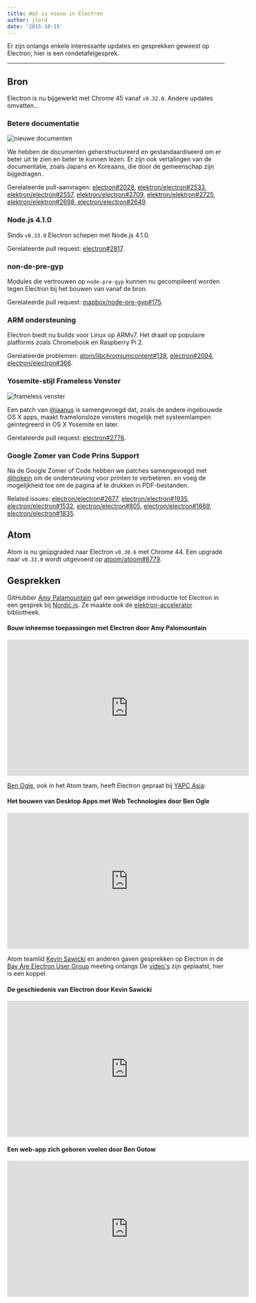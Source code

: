 ```yaml
---
title: Wat is nieuw in Electron
author: jlord
date: '2015-10-15'
---
```


Er zijn onlangs enkele interessante updates en gesprekken geweest op Electron, hier is een rondetafelgesprek.

---

## Bron

Electron is nu bijgewerkt met Chrome 45 vanaf `v0.32.0`. Andere updates omvatten...

### Betere documentatie

![nieuwe documenten](https://cloud.githubusercontent.com/assets/1305617/10520600/d9dc0ae8-731f-11e5-9bd7-c1651639eb2a.png)

We hebben de documenten geherstructureerd en gestandaardiseerd om er beter uit te zien en beter te kunnen lezen. Er zijn ook vertalingen van de documentatie, zoals Japans en Koreaans, die door de gemeenschap zijn bijgedragen.

Gerelateerde pull-aanvragen: [electron#2028](https://github.com/electron/electron/pull/2028), [elektron/electron#2533](https://github.com/electron/electron/pull/2533), [elektron/electron#2557](https://github.com/electron/electron/pull/2557), [elektron/electron#2709](https://github.com/electron/electron/pull/2709), [elektron/elektron#2725](https://github.com/electron/electron/pull/2725), [elektron/elektron#2698](https://github.com/electron/electron/pull/2698),[ electron/electron#2649](https://github.com/electron/electron/pull/2649).</p> 



### Node.js 4.1.0

Sinds `v0.33.0` Electron schepen met Node.js 4.1.0.

Gerelateerde pull request: [electron#2817](https://github.com/electron/electron/pull/2817).



### non-de-pre-gyp

Modules die vertrouwen op `node-pre-gyp` kunnen nu gecompileerd worden tegen Electron bij het bouwen van vanaf de bron.

Gerelateerde pull request: [mapbox/node-pre-gyp#175](https://github.com/mapbox/node-pre-gyp/pull/175).



### ARM ondersteuning

Electron biedt nu builds voor Linux op ARMv7. Het draait op populaire platforms zoals Chromebook en Raspberry Pi 2.

Gerelateerde problemen: [atom/libchromiumcontent#138](https://github.com/atom/libchromiumcontent/pull/138), [electron#2094](https://github.com/electron/electron/pull/2094), [electron/electron#366](https://github.com/electron/electron/issues/366).



### Yosemite-stijl Frameless Venster

![frameless venster](https://cloud.githubusercontent.com/assets/184253/9849445/7397d308-5aeb-11e5-896f-08ac7693c8c0.png)

Een patch van [@jaanus](https://github.com/jaanus) is samengevoegd dat, zoals de andere ingebouwde OS X apps, maakt framelonsloze vensters mogelijk met systeemlampen geïntegreerd in OS X Yosemite en later.

Gerelateerde pull request: [electron#2776](https://github.com/electron/electron/pull/2776).



### Google Zomer van Code Prins Support

Na de Google Zomer of Code hebben we patches samengevoegd met [@hokein](https://github.com/hokein) om de ondersteuning voor printen te verbeteren. en voeg de mogelijkheid toe om de pagina af te drukken in PDF-bestanden.

Related issues: [electron/electron#2677](https://github.com/electron/electron/pull/2677), [electron/electron#1935](https://github.com/electron/electron/pull/1935), [electron/electron#1532](https://github.com/electron/electron/pull/1532), [electron/electron#805](https://github.com/electron/electron/issues/805), [electron/electron#1669](https://github.com/electron/electron/pull/1669), [electron/electron#1835](https://github.com/electron/electron/pull/1835).



## Atom

Atom is nu geüpgraded naar Electron `v0.30.6` met Chrome 44. Een upgrade naar `v0.33.0` wordt uitgevoerd op [atoom/atoom#8779](https://github.com/atom/atom/pull/8779).



## Gesprekken

GitHubber [Amy Palamountain](https://github.com/ammeep) gaf een geweldige introductie tot Electron in een gesprek bij [Nordic.js](https://nordicjs2015.confetti.events). Ze maakte ook de [elektron-accelerator](https://github.com/ammeep/electron-accelerator) bibliotheek.



#### Bouw inheemse toepassingen met Electron door Amy Palomountain

<div class="video"><iframe width="560" height="315" src="https://www.youtube.com/embed/OHOPSvTltPI" frameborder="0" allowfullscreen></iframe></div>

[Ben Ogle](https://github.com/benogle), ook in het Atom team, heeft Electron gepraat bij [YAPC Asia](http://yapcasia.org/2015/):



#### Het bouwen van Desktop Apps met Web Technologies door Ben Ogle

<div class="video"><iframe width="560" height="315" src="https://www.youtube.com/embed/WChjh5zaUdw" frameborder="0" allowfullscreen></iframe></div>

Atom teamlid [Kevin Sawicki](https://github.com/kevinsawicki) en anderen gaven gesprekken op Electron in de [Bay Are Electron User Group](http://www.meetup.com/Bay-Area-Electron-User-Group/) meeting onlangs De [video's](http://www.wagonhq.com/blog/electron-meetup) zijn geplaatst, hier is een koppel:



#### De geschiedenis van Electron door Kevin Sawicki

<div class="video"><iframe width="560" height="315" src="https://www.youtube.com/embed/tP8Yp1boQ9c" frameborder="0" allowfullscreen></iframe></div>

#### Een web-app zich geboren voelen door Ben Gotow

<div class="video"><iframe width="560" height="315" src="https://www.youtube.com/embed/JIRXVGVPzn8" frameborder="0" allowfullscreen></iframe></div>

